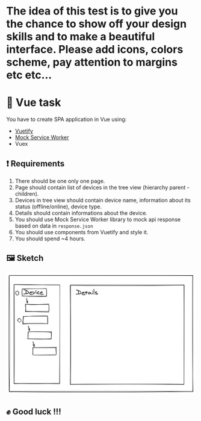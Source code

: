 # The idea of this test is to give you the chance to show off your design skills and to make a beautiful interface.  Please add icons, colors scheme, pay attention to margins etc etc...

# :pencil:  Vue task
You have to create SPA application in Vue using:
- [Vuetify](https://vuetifyjs.com/en/)
-  [Mock Service Worker](https://mswjs.io/)
-  Vuex

## :exclamation: Requirements
1. There should be one only one page.
2. Page should contain list of devices in the tree view (hierarchy parent - children).
3. Devices in tree view should contain device name, information about its status (offline/online), device type.
4. Details should contain informations about the device.
5. You should use Mock Service Worker library to mock api response based on data in `response.json`
6. You should use components from Vuetify and style it.
7. You should spend ~4 hours.

## :framed_picture: Sketch
 ![](./image.png)

## :fist: Good luck !!! 
